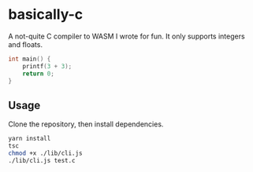 # basically-c

A not-quite C compiler to WASM I wrote for fun. It only supports integers and floats.

```c
int main() {
	printf(3 + 3);
	return 0;
}
```

## Usage

Clone the repository, then install dependencies.

```sh
yarn install
tsc
chmod +x ./lib/cli.js
./lib/cli.js test.c
```
